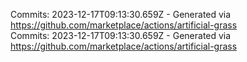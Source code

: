 Commits: 2023-12-17T09:13:30.659Z - Generated via https://github.com/marketplace/actions/artificial-grass
<br>
Commits: 2023-12-17T09:13:30.659Z - Generated via https://github.com/marketplace/actions/artificial-grass
<br>
